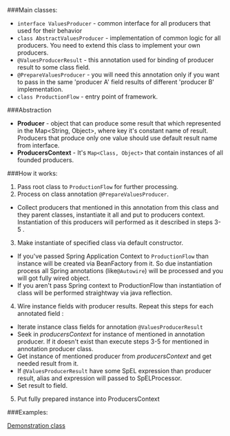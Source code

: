 

###Main classes:

- `interface ValuesProducer` - common interface for all producers that used for their behavior
- `class AbstractValuesProducer` - implementation of common logic for all producers.
    You need to extend this class to implement your own producers.
- `@ValuesProducerResult` - this annotation used for binding of producer result to some class field.
- `@PrepareValuesProducer` - you will need this annotation only if you want to pass in the same
    'producer A' field results of different 'producer B' implementation.
- `class ProductionFlow` - entry point of framework.

###Abstraction

- **Producer** - object that can produce some result that which represented in the
    Map<String, Object>, where key it's constant name of result. Producers that produce only one value
    should use default result name from interface.
- **ProducersContext** - It's `Map<Class, Object>` that contain instances of all founded producers.

###How it works:
1. Pass root class to `ProductionFlow` for further processing.
2. Process on class annotation `@PrepareValuesProducer`.  
  - Collect producers that mentioned in this annotation from this class and they parent classes,
    instantiate it all and put to producers context. Instantiation of this producers will performed
    as it described in steps 3-5 .
3. Make instantiate of specified class via default constructor.
  - If you've passed Spring Application Context to `ProductionFlow` than instance will be created
    via BeanFactory from it. So due instantiation process all Spring annotations (like`@Autowire`) will be
    processed and you will got fully wired object.
  - If you aren't pass Spring context to ProductionFlow than instantiation of class will be performed
    straightway via java reflection.
4. Wire instance fields with producer results. Repeat this steps for each annotated field :
  - Iterate instance class fields for annotation `@ValuesProducerResult`
  - Seek in *producersContext* for instance of mentioned in annotation producer. If it doesn't exist than
    execute steps 3-5 for mentioned in annotation producer class.
  - Get instance of mentioned producer from *producersContext* and get needed result from it.
  - If `@ValuesProducerResult` have some SpEL expression than producer result, alias and expression will
    passed to SpELProcessor.
  - Set result to field.
5. Put fully prepared instance into ProducersContext

###Examples:

[Demonstration class](org.bober.calculation.core.Demonstration.java)